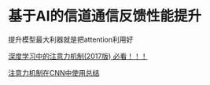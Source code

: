 # 基于AI的信道通信反馈性能提升

提升模型最大利器就是把attention利用好<br>

[深度学习中的注意力机制(2017版) 必看！！！](https://blog.csdn.net/malefactor/article/details/78767781)<br>

[注意力机制在CNN中使用总结](https://blog.csdn.net/hhhhhhhhhhwwwwwwwwww/article/details/114449042)<br>

